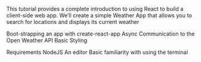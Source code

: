 This tutorial provides a complete introduction to using React  to build a client-side web app. We’ll create a simple Weather App that allows you to search for locations and displays its current weather

  Boot-strapping an app with create-react-app
   Async Communication to the Open Weather API
   Basic Styling


 Requirements
   NodeJS
   An editor
   Basic familiarity with using the terminal
